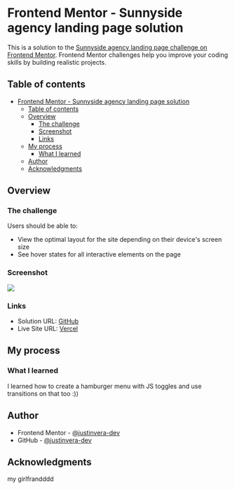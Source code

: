 # Frontend Mentor - Sunnyside agency landing page solution

This is a solution to the [Sunnyside agency landing page challenge on Frontend Mentor](https://www.frontendmentor.io/challenges/sunnyside-agency-landing-page-7yVs3B6ef). Frontend Mentor challenges help you improve your coding skills by building realistic projects.

## Table of contents

- [Frontend Mentor - Sunnyside agency landing page solution](#frontend-mentor---sunnyside-agency-landing-page-solution)
  - [Table of contents](#table-of-contents)
  - [Overview](#overview)
    - [The challenge](#the-challenge)
    - [Screenshot](#screenshot)
    - [Links](#links)
  - [My process](#my-process)
    - [What I learned](#what-i-learned)
  - [Author](#author)
  - [Acknowledgments](#acknowledgments)

## Overview

### The challenge

Users should be able to:

- View the optimal layout for the site depending on their device's screen size
- See hover states for all interactive elements on the page

### Screenshot

![](./screenshot.png)


### Links

- Solution URL: [GitHub](https://github.com/justinvera-dev/sunnyside-agency-landing-page-main)
- Live Site URL: [Vercel](https://sunnyside-agency-landing-page-main-peach.vercel.app/)

## My process

### What I learned

I learned how to create a hamburger menu with JS toggles and use transitions on that too :))

## Author

- Frontend Mentor - [@justinvera-dev](https://www.frontendmentor.io/profile/justinvera-dev)
- GitHub - [@justinvera-dev](https://github.com/justinvera-dev)

## Acknowledgments

my girlfrandddd


